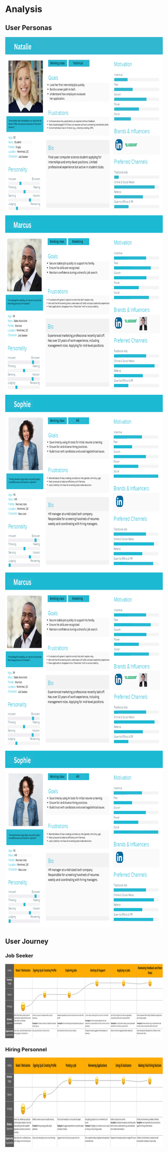 # Analysis

## User Personas

<img width="808" height="567" alt="image" src="https://raw.githubusercontent.com/Shredsauce/SOEN_357_Project/main/assets/images/ua-c15268ca67312fb1.png" />

<img width="808" height="571" alt="image" src="https://raw.githubusercontent.com/Shredsauce/SOEN_357_Project/main/assets/images/ua-e8453d0f795f6b29.png" />

<img width="808" height="565" alt="image" src="https://raw.githubusercontent.com/Shredsauce/SOEN_357_Project/main/assets/images/ua-ffc96f94db88687e.png" />


<img width="808" height="567" alt="image" src="https://raw.githubusercontent.com/Shredsauce/SOEN_357_Project/main/assets/images/ua-e8453d0f795f6b29.png" />

<img width="808" height="565" alt="image" src="https://raw.githubusercontent.com/Shredsauce/SOEN_357_Project/main/assets/images/ua-ffc96f94db88687e.png" />

## User Journey

### Job Seeker
<img width="975" height="237" alt="image" src="https://raw.githubusercontent.com/Shredsauce/SOEN_357_Project/main/assets/images/ua-3c84728060341a94.png" />

### Hiring Personnel
<img width="975" height="286" alt="image" src="https://raw.githubusercontent.com/Shredsauce/SOEN_357_Project/main/assets/images/ua-4ef44ffb91625f91.png" />
